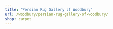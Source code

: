 ```yaml
---
title: "Persian Rug Gallery of Woodbury"
url: /woodbury/persian-rug-gallery-of-woodbury/
shop: carpet
---
```

